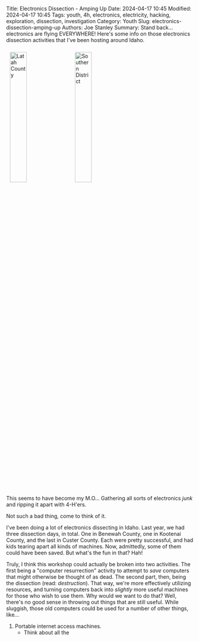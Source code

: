 Title: Electronics Dissection - Amping Up
Date: 2024-04-17 10:45
Modified: 2024-04-17 10:45
Tags: youth, 4h, electronics, electricity, hacking, exploration, dissection, investigation
Category: Youth
Slug: electronics-dissection-amping-up
Authors: Joe Stanley
Summary: Stand back... electronics are flying EVERYWHERE! Here's some info on those electronics dissection activities that I've been hosting around Idaho.


<img src="{attach}/images/electronics-dissection/ElectronicsDissection.png" style="width: 30%; margin: 10px;" alt="Latah County">
<img src="{attach}/images/electronics-dissection/2024-04-02_20-34-57_Electronic+Dissection+Day.png" style="width: 30%; margin: 10px;" alt="Southern District">

This seems to have become my M.O... Gathering all sorts of electronics *junk* and ripping it apart with 4-H'ers.

Not such a bad thing, come to think of it.

I've been doing a lot of electronics dissecting in Idaho. Last year, we had three dissection days, in total. One in Benewah County, one in Kootenai County, and the
last in Custer County. Each were pretty successful, and had kids tearing apart all kinds of machines. Now, admittedly, some of them could have been saved. But
what's the fun in that? Hah!

Truly, I think this workshop could actually be broken into two activities. The first being a "computer resurrection" activity to attempt to *save* computers that
might otherwise be thought of as dead. The second part, then, being the dissection (read: *destruction*). That way, we're more effectively utilizing resources, and
turning computers back into *slightly* more useful machines for those who wish to use them. Why would we want to do that? Well, there's no good sense in throwing out
things that are still useful. While sluggish, those old computers could be used for a number of other things, like...

1. Portable internet access machines.
    - Think about all the 